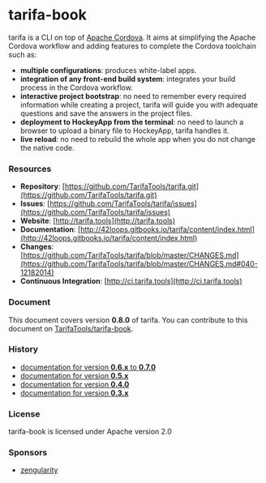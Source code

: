 # tarifa-book

tarifa is a CLI on top of [Apache Cordova](http://cordova.apache.org/).
It aims at simplifying the Apache Cordova workflow and adding features to complete the Cordova toolchain such as:

* **multiple configurations**: produces white-label apps.
* **integration of any front-end build system**: integrates your build process in the Cordova workflow.
* **interactive project bootstrap**: no need to remember every required information while creating a project, tarifa will guide you
with adequate questions and save the answers in the project files.
* **deployment to HockeyApp from the terminal**: no need to launch a browser to upload a binary file to HockeyApp, tarifa handles it.
* **live reload**: no need to rebuild the whole app when you do not change the native code.

### Resources

* **Repository**: [https://github.com/TarifaTools/tarifa.git](https://github.com/TarifaTools/tarifa.git)
* **Issues**: [https://github.com/TarifaTools/tarifa/issues](https://github.com/TarifaTools/tarifa/issues)
* **Website**: [http://tarifa.tools](http://tarifa.tools)
* **Documentation**: [http://42loops.gitbooks.io/tarifa/content/index.html](http://42loops.gitbooks.io/tarifa/content/index.html)
* **Changes**: [https://github.com/TarifaTools/tarifa/blob/master/CHANGES.md](https://github.com/TarifaTools/tarifa/blob/master/CHANGES.md#040-12182014)
* **Continuous Integration**: [http://ci.tarifa.tools](http://ci.tarifa.tools)

### Document

This document covers version **0.8.0** of tarifa. You can contribute to this document on [TarifaTools/tarifa-book](https://github.com/TarifaTools/tarifa-book.git).

### History

* [documentation for version **0.6.x** to **0.7.0**](https://github.com/TarifaTools/tarifa-book/tree/0.7.0)
* [documentation for version **0.5.x**](https://github.com/TarifaTools/tarifa-book/tree/0.5.0)
* [documentation for version **0.4.0**](https://github.com/TarifaTools/tarifa-book/tree/0.4.0)
* [documentation for version **0.3.x**](https://github.com/TarifaTools/tarifa-book/tree/0.3.0)

### License

tarifa-book is licensed under Apache version 2.0

### Sponsors

* [zengularity](http://zengularity.com)
